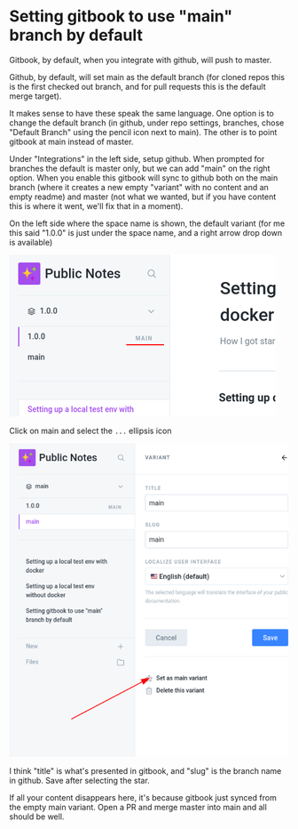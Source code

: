 # Setting gitbook to use "main" branch by default

Gitbook, by default, when you integrate with github, will push to master. 

Github, by default, will set main as the  default branch \(for cloned repos this is the first checked out branch, and for pull requests this is the default merge target\). 

It makes sense to have these speak the same language. One option is to change the default branch \(in github, under repo settings, branches, chose "Default Branch" using the pencil icon next to main\). The other is to point gitbook at main instead of master.

Under "Integrations" in the left side, setup github. When prompted for branches the default is master only, but we can add "main" on the right option. When you enable this gitbook will sync to github both on the main branch \(where it creates a new empty "variant" with no content and an empty readme\) and master \(not what we wanted, but if you have content this is where it went, we'll fix that in a moment\).

On the left side where the space name is shown, the default variant \(for me this said "1.0.0" is just under the space name, and a right arrow drop down is available\)

![default variant location](.gitbook/assets/default-main-variant.png)

Click on main and select the `...` ellipsis icon

![set as main](.gitbook/assets/set-as-main.png)

I think "title" is what's presented in gitbook, and "slug" is the branch name in github. Save after selecting the star.

If all your content disappears here, it's because gitbook just synced from the empty main variant. Open a PR and merge master into main  and all should be well.

